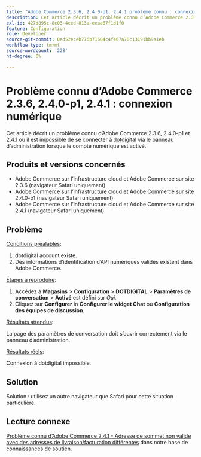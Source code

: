 ```yaml
---
title: "Adobe Commerce 2.3.6, 2.4.0-p1, 2.4.1 problème connu : connexion numérique"
description: Cet article décrit un problème connu d’Adobe Commerce 2.3.6, 2.4.0-p1 et 2.4.1 où il est impossible de se connecter à [dotdigital](https://dotdigital.com/) via le panneau d’administration lorsque le compte dotdigital est activé.
exl-id: 427d895c-8c03-4ced-813a-eeaa67f1d1f0
feature: Configuration
role: Developer
source-git-commit: 0ad52eceb776b71604c4f467a70c13191bb9a1eb
workflow-type: tm+mt
source-wordcount: '228'
ht-degree: 0%

---
```


# Problème connu d’Adobe Commerce 2.3.6, 2.4.0-p1, 2.4.1 : connexion numérique

Cet article décrit un problème connu d’Adobe Commerce 2.3.6, 2.4.0-p1 et 2.4.1 où il est impossible de se connecter à [dotdigital](https://dotdigital.com/) via le panneau d’administration lorsque le compte numérique est activé.

## Produits et versions concernés

* Adobe Commerce sur l’infrastructure cloud et Adobe Commerce sur site 2.3.6 (navigateur Safari uniquement)
* Adobe Commerce sur l’infrastructure cloud et Adobe Commerce sur site 2.4.0-p1 (navigateur Safari uniquement)
* Adobe Commerce sur l’infrastructure cloud et Adobe Commerce sur site 2.4.1 (navigateur Safari uniquement)

## Problème

<u>Conditions préalables</u>:

1. dotdigital account existe.
1. Des informations d’identification d’API numériques valides existent dans Adobe Commerce.

<u>Étapes à reproduire</u>:

1. Accédez à **Magasins** > **Configuration** > **DOTDIGITAL** > **Paramètres de conversation** > **Activé** est défini sur *Oui.*
1. Cliquez sur **Configurer** in **Configurer le widget Chat** ou **Configuration des équipes de discussion**.

<u>Résultats attendus</u>:

La page des paramètres de conversation doit s’ouvrir correctement via le panneau d’administration.

<u>Résultats réels</u>:

Connexion à dotdigital impossible.

## Solution

Solution : utilisez un autre navigateur que Safari pour cette situation particulière.

## Lecture connexe

[Problème connu d’Adobe Commerce 2.4.1 - Adresse de sommet non valide avec des adresses de livraison/facturation différentes](/help/troubleshooting/miscellaneous/magento-2-4-1-vertex-address-validation-message-post-address-update.md) dans notre base de connaissances de soutien.
